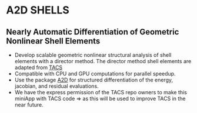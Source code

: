 # A2D SHELLS
## Nearly Automatic Differentiation of Geometric Nonlinear Shell Elements
* Develop scalable geometric nonlinear structural analysis of shell elements with a director method. The director method shell elements are adapted from [TACS](https://github.com/smdogroup/tacs)
* Compatible with CPU and GPU computations for parallel speedup.
* Use the package [A2D](https://github.com/sean-engelstad/a2d) for structured differentiation of the energy, jacobian, and residual evaluations.
* We have the express permission of the TACS repo owners to make this miniApp with TACS code => as this will be used to improve TACS in the near future.
